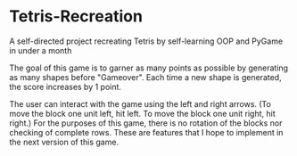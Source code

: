 # Tetris-Recreation
A self-directed project recreating Tetris by self-learning OOP and PyGame in under a month

The goal of this game is to garner as many points as possible by generating as many shapes before "Gameover". Each time a new shape is generated, the score increases by 1 point.

The user can interact with the game using the left and right arrows. (To move the block one unit left, hit left. To move the block one unit right, hit right.) For the purposes of this game, there is no rotation of the blocks nor checking of complete rows. These are features that I hope to implement in the next version of this game.
